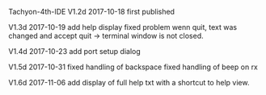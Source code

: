 Tachyon-4th-IDE
V1.2d 2017-10-18
first published

V1.3d 2017-10-19
add help display
fixed problem wenn quit, text was changed and accept quit -> terminal window is not closed.

V1.4d 2017-10-23
add port setup dialog

V1.5d 2017-10-31
fixed handling of backspace
fixed handling of beep on rx

V1.6d 2017-11-06
add display of full help txt with a shortcut to help view.
